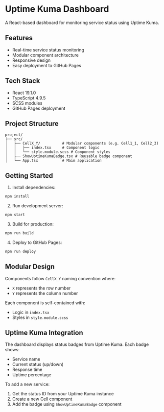 # Uptime Kuma Dashboard

A React-based dashboard for monitoring service status using Uptime Kuma.

## Features

- Real-time service status monitoring
- Modular component architecture
- Responsive design
- Easy deployment to GitHub Pages

## Tech Stack

- React 19.1.0
- TypeScript 4.9.5
- SCSS modules
- GitHub Pages deployment

## Project Structure

```
project/
├── src/
│   ├── CellX_Y/          # Modular components (e.g. Cell1_1, Cell2_3)
│   │   ├── index.tsx     # Component logic
│   │   └── style.module.scss # Component styles
│   ├── ShowUptimeKumaBadge.tsx # Reusable badge component
│   └── App.tsx           # Main application
```

## Getting Started

1. Install dependencies:

```bash
npm install
```

2. Run development server:

```bash
npm start
```

3. Build for production:

```bash
npm run build
```

4. Deploy to GitHub Pages:

```bash
npm run deploy
```

## Modular Design

Components follow `CellX_Y` naming convention where:

- `X` represents the row number
- `Y` represents the column number

Each component is self-contained with:

- Logic in `index.tsx`
- Styles in `style.module.scss`

## Uptime Kuma Integration

The dashboard displays status badges from Uptime Kuma. Each badge shows:

- Service name
- Current status (up/down)
- Response time
- Uptime percentage

To add a new service:

1. Get the status ID from your Uptime Kuma instance
2. Create a new Cell component
3. Add the badge using `ShowUptimeKumaBadge` component
